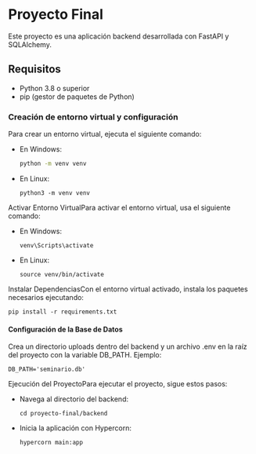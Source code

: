 # Proyecto Final

Este proyecto es una aplicación backend desarrollada con FastAPI y SQLAlchemy.

## Requisitos

- Python 3.8 o superior
- pip (gestor de paquetes de Python)


### Creación de entorno virtual y configuración

Para crear un entorno virtual, ejecuta el siguiente comando:

- En Windows:
  ```sh
  python -m venv venv
    ```
- En Linux:
  ```
  python3 -m venv venv
  ```
Activar Entorno VirtualPara activar el entorno virtual, usa el siguiente comando:
- En Windows:
  ```
  venv\Scripts\activate
  ```
- En Linux:
  ```
  source venv/bin/activate
  ```
Instalar DependenciasCon el entorno virtual activado, instala los paquetes necesarios ejecutando:
  ```
  pip install -r requirements.txt
  ```
#### Configuración de la Base de Datos

Crea un directorio uploads dentro del backend y un archivo .env en la raíz del proyecto con la variable DB_PATH. Ejemplo:
```
DB_PATH='seminario.db'
```
Ejecución del ProyectoPara ejecutar el proyecto, sigue estos pasos:
- Navega al directorio del backend:
  ```
  cd proyecto-final/backend
  ```
- Inicia la aplicación con Hypercorn:
  ```
  hypercorn main:app
  ```
